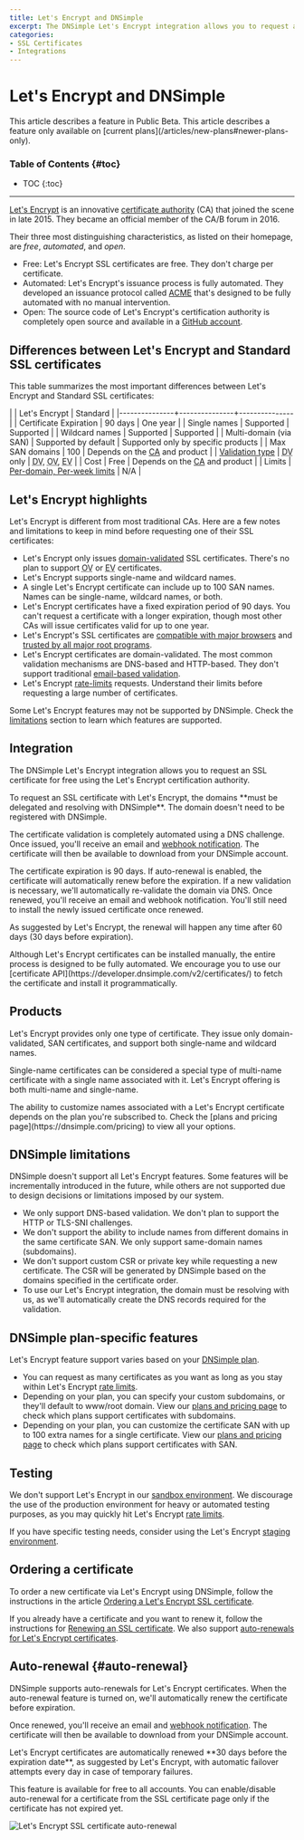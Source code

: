 ```yaml
---
title: Let's Encrypt and DNSimple
excerpt: The DNSimple Let's Encrypt integration allows you to request an SSL certificate for free using the Let's Encrypt certification authority.
categories:
- SSL Certificates
- Integrations
---
```


# Let's Encrypt and DNSimple

<info>
This article describes a feature in Public Beta.
</info>

<info>
This article describes a feature only available on [current plans](/articles/new-plans#newer-plans-only).
</info>

### Table of Contents {#toc}

* TOC
{:toc}

---

[Let's Encrypt](https://letsencrypt.org/) is an innovative [certificate authority](/articles/what-is-certificate-authority) (CA) that joined the scene in late 2015. They became an official member of the CA/B forum in 2016.

Their three most distinguishing characteristics, as listed on their homepage, are _free_, _automated_, and _open_.

- Free: Let's Encrypt SSL certificates are free. They don't charge per certificate.
- Automated: Let's Encrypt's issuance process is fully automated. They developed an issuance protocol called [ACME](https://letsencrypt.org/docs/acme-protocol-updates/) that's designed to be fully automated with no manual intervention.
- Open: The source code of Let's Encrypt's certification authority is completely open source and available in a [GitHub account](https://github.com/letsencrypt).

## Differences between Let's Encrypt and Standard SSL certificates

This table summarizes the most important differences between Let's Encrypt and Standard SSL certificates:

|               | Let's Encrypt | Standard      |
|---------------+---------------+---------------|
| Certificate Expiration | 90 days | One year |
| Single names | Supported | Supported |
| Wildcard names | Supported | Supported |
| Multi-domain (via SAN) | Supported by default | Supported only by specific products |
| Max SAN domains | 100 | Depends on the [CA](/articles/what-is-certificate-authority) and product |
| [Validation type](/articles/ssl-certificates-types/#ssl-certificates-by-validation-level) | <acronym title="Domain Validated">DV</acronym> only | <acronym title="Domain Validated">DV</acronym>, <acronym title="Organization Validated (not supported by DNSimple)">OV</acronym>, <acronym title="Extended Validation (not supported by DNSimple)">EV</acronym> |
| Cost | Free | Depends on the [CA](/articles/what-is-certificate-authority) and product |
| Limits | [Per-domain, Per-week limits](https://letsencrypt.org/docs/rate-limits/) | N/A |


## Let's Encrypt highlights

Let's Encrypt is different from most traditional CAs. Here are a few notes and limitations to keep in mind before requesting one of their SSL certificates:

- Let's Encrypt only issues [domain-validated](/articles/ssl-certificates-types/) SSL certificates. There's no plan to support <acronym title="Organization Validated">OV</acronym> or <acronym title="Extended Validation">EV</acronym> certificates.
- Let's Encrypt supports single-name and wildcard names.
- A single Let's Encrypt certificate can include up to 100 SAN names. Names can be single-name, wildcard names, or both.
- Let's Encrypt certificates have a fixed expiration period of 90 days. You can't request a certificate with a longer expiration, though most other CAs will issue certificates valid for up to one year.
- Let's Encrypt's SSL certificates are [compatible with major browsers](https://letsencrypt.org/docs/certificate-compatibility/) and [trusted by all major root programs](https://letsencrypt.org/2018/08/06/trusted-by-all-major-root-programs.html).
- Let's Encrypt certificates are domain-validated. The most common validation mechanisms are DNS-based and HTTP-based. They don't support traditional [email-based validation](/articles/ssl-certificates-email-validation).
- Let's Encrypt [rate-limits](https://letsencrypt.org/docs/rate-limits/) requests. Understand their limits before requesting a large number of certificates.

Some Let's Encrypt features may not be supported by DNSimple. Check the [limitations](/articles/letsencrypt/#limitations) section to learn which features are supported.

## Integration

The DNSimple Let's Encrypt integration allows you to request an SSL certificate for free using the Let's Encrypt certification authority.

<note>
To request an SSL certificate with Let's Encrypt, the domains **must be delegated and resolving with DNSimple**. The domain doesn't need to be registered with DNSimple.
</note>

The certificate validation is completely automated using a DNS challenge. Once issued, you'll receive an email and [webhook notification](https://developer.dnsimple.com/v2/webhooks/). The certificate will then be available to download from your DNSimple account.

The certificate expiration is 90 days. If auto-renewal is enabled, the certificate will automatically renew before the expiration. If a new validation is necessary, we'll automatically re-validate the domain via DNS. Once renewed, you'll receive an email and webhook notification. You'll still need to install the newly issued certificate once renewed.

As suggested by Let's Encrypt, the renewal will happen any time after 60 days (30 days before expiration).

<tip>
Although Let's Encrypt certificates can be installed manually, the entire process is designed to be fully automated. We encourage you to use our [certificate API](https://developer.dnsimple.com/v2/certificates/) to fetch the certificate and install it programmatically.
</tip>


## Products

Let's Encrypt provides only one type of certificate. They issue only domain-validated, SAN certificates, and support both single-name and wildcard names.

Single-name certificates can be considered a special type of multi-name certificate with a single name associated with it.  Let's Encrypt offering is both multi-name and single-name.

<info>
The ability to customize names associated with a Let's Encrypt certificate depends on the plan you're subscribed to. Check the [plans and pricing page](https://dnsimple.com/pricing) to view all your options.
</info>


## DNSimple limitations

DNSimple doesn't support all Let's Encrypt features. Some features will be incrementally introduced in the future, while others are not supported due to design decisions or limitations imposed by our system.

- We only support DNS-based validation. We don't plan to support the HTTP or TLS-SNI challenges.
- We don't support the ability to include names from different domains in the same certificate SAN. We only support same-domain names (subdomains).
- We don't support custom CSR or private key while requesting a new certificate. The CSR will be generated by DNSimple based on the domains specified in the certificate order.
- To use our Let's Encrypt integration, the domain must be resolving with us, as we'll automatically create the DNS records required for the validation.


## DNSimple plan-specific features

Let's Encrypt feature support varies based on your [DNSimple plan](https://dnsimple.com/pricing).

- You can request as many certificates as you want as long as you stay within Let's Encrypt [rate limits](https://letsencrypt.org/docs/rate-limits/).
- Depending on your plan, you can specify your custom subdomains, or they'll default to www/root domain. View our [plans and pricing page](https://dnsimple.com/pricing) to check which plans support certificates with subdomains.
- Depending on your plan, you can customize the certificate SAN with up to 100 extra names for a single certificate. View our [plans and pricing page](https://dnsimple.com/pricing) to check which plans support certificates with SAN.


## Testing

We don't support Let's Encrypt in our [sandbox environment](/articles/sandbox). We discourage the use of the production environment for heavy or automated testing purposes, as you may quickly hit Let's Encrypt [rate limits](https://letsencrypt.org/docs/rate-limits/).

If you have specific testing needs, consider using the Let's Encrypt [staging environment](https://letsencrypt.org/docs/staging-environment/).


## Ordering a certificate

To order a new certificate via Let's Encrypt using DNSimple, follow the instructions in the article [Ordering a Let's Encrypt SSL certificate](/articles/ordering-lets-encrypt-certificate).

If you already have a certificate and you want to renew it, follow the instructions for [Renewing an SSL certificate](/articles/renewing-ssl-certificate/). We also support [auto-renewals for Let's Encrypt certificates](#auto-renewal).


## Auto-renewal {#auto-renewal}

DNSimple supports auto-renewals for Let's Encrypt certificates. When the auto-renewal feature is turned on, we'll automatically renew the certificate before expiration.

Once renewed, you'll receive an email and [webhook notification](https://developer.dnsimple.com/v2/webhooks/). The certificate will then be available to download from your DNSimple account.

<info>
Let's Encrypt certificates are automatically renewed **30 days before the expiration date**, as suggested by Let's Encrypt, with automatic failover attempts every day in case of temporary failures.
</info>

This feature is available for free to all accounts. You can enable/disable auto-renewal for a certificate from the SSL certificate page only if the certificate has not expired yet.

![Let's Encrypt SSL certificate auto-renewal](/files/certificate-letsencrypt-auto-renewal.png)
